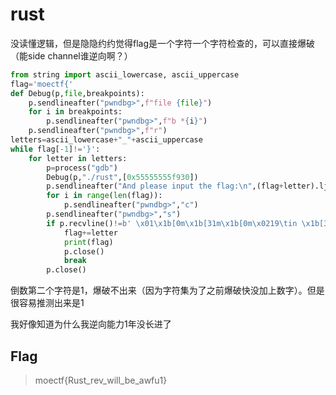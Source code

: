 # rust

没读懂逻辑，但是隐隐约约觉得flag是一个字符一个字符检查的，可以直接爆破（能side channel谁逆向啊？）
```py
from string import ascii_lowercase, ascii_uppercase
flag='moectf{'
def Debug(p,file,breakpoints):
    p.sendlineafter("pwndbg>",f"file {file}")
    for i in breakpoints:
        p.sendlineafter("pwndbg>",f"b *{i}")
    p.sendlineafter("pwndbg>",f"r")
letters=ascii_lowercase+"_"+ascii_uppercase
while flag[-1]!='}':
    for letter in letters:
        p=process("gdb")
        Debug(p,"./rust",[0x55555555f930])
        p.sendlineafter("And please input the flag:\n",(flag+letter).ljust(30,'a'))
        for i in range(len(flag)):
            p.sendlineafter("pwndbg>","c")
        p.sendlineafter("pwndbg>","s")
        if p.recvline()!=b' \x01\x1b[0m\x1b[31m\x1b[0m\x0219\tin \x1b[32msrc/main.rs\x1b[m\n': #调试得到的奇怪结果
            flag+=letter
            print(flag)
            p.close()
            break
        p.close()
```
倒数第二个字符是1，爆破不出来（因为字符集为了之前爆破快没加上数字）。但是很容易推测出来是1

我好像知道为什么我逆向能力1年没长进了

## Flag
> moectf{Rust_rev_will_be_awfu1}